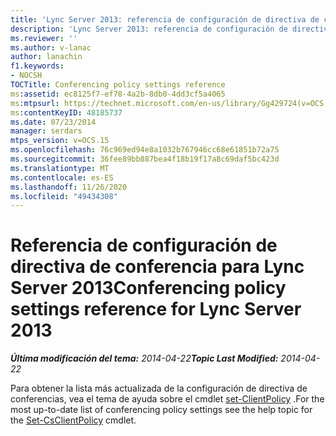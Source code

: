 ```yaml
---
title: 'Lync Server 2013: referencia de configuración de directiva de conferencia'
description: 'Lync Server 2013: referencia de configuración de directiva de conferencia.'
ms.reviewer: ''
ms.author: v-lanac
author: lanachin
f1.keywords:
- NOCSH
TOCTitle: Conferencing policy settings reference
ms:assetid: ec8125f7-ef78-4a2b-8db0-4dd3cf5a4065
ms:mtpsurl: https://technet.microsoft.com/en-us/library/Gg429724(v=OCS.15)
ms:contentKeyID: 48185737
ms.date: 07/23/2014
manager: serdars
mtps_version: v=OCS.15
ms.openlocfilehash: 76c969ed94e8a1032b767946cc68e61851b72a75
ms.sourcegitcommit: 36fee89bb887bea4f18b19f17a8c69daf5bc423d
ms.translationtype: MT
ms.contentlocale: es-ES
ms.lasthandoff: 11/26/2020
ms.locfileid: "49434308"
---
```

# <a name="conferencing-policy-settings-reference-for-lync-server-2013"></a><span data-ttu-id="ad78d-103">Referencia de configuración de directiva de conferencia para Lync Server 2013</span><span class="sxs-lookup"><span data-stu-id="ad78d-103">Conferencing policy settings reference for Lync Server 2013</span></span>

<div data-xmlns="http://www.w3.org/1999/xhtml">

<div class="topic" data-xmlns="http://www.w3.org/1999/xhtml" data-msxsl="urn:schemas-microsoft-com:xslt" data-cs="https://msdn.microsoft.com/">

<div data-asp="https://msdn2.microsoft.com/asp">



</div>

<div id="mainSection">

<div id="mainBody"><span data-ttu-id="ad78d-104">

<span> </span></span><span class="sxs-lookup"><span data-stu-id="ad78d-104">

<span> </span></span></span>

<span data-ttu-id="ad78d-105">_**Última modificación del tema:** 2014-04-22_</span><span class="sxs-lookup"><span data-stu-id="ad78d-105">_**Topic Last Modified:** 2014-04-22_</span></span>

<span data-ttu-id="ad78d-106">Para obtener la lista más actualizada de la configuración de directiva de conferencias, vea el tema de ayuda sobre el cmdlet [set-ClientPolicy](https://docs.microsoft.com/powershell/module/skype/Set-CsClientPolicy) .</span><span class="sxs-lookup"><span data-stu-id="ad78d-106">For the most up-to-date list of conferencing policy settings see the help topic for the [Set-CsClientPolicy](https://docs.microsoft.com/powershell/module/skype/Set-CsClientPolicy) cmdlet.</span></span>

<span data-ttu-id="ad78d-107"></div>

<span> </span>

</div>

</div>

</span><span class="sxs-lookup"><span data-stu-id="ad78d-107"></div>

<span> </span>

</div>

</div>

</span></span></div>

